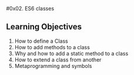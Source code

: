 #0x02. ES6 classes

## Learning Objectives

<ol>
    <li>How to define a Class</li>
    <li>How to add methods to a class</li>
    <li>Why and how to add a static method to a class</li>
    <li>How to extend a class from another</li>
    <li>Metaprogramming and symbols</li>    
</ol>
